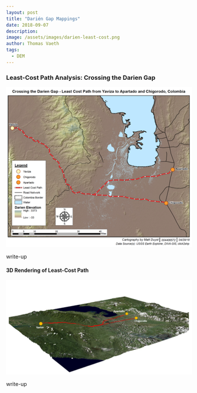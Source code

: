 ```yaml
---
layout: post
title: "Darién Gap Mappings"
date: 2018-09-07
description: 
image: /assets/images/darien-least-cost.png
author: Thomas Vaeth
tags: 
  - DEM
---
```

### Least-Cost Path Analysis: Crossing the Darien Gap

![Placeholder](/assets/images/darien-least-cost.png)

write-up

#### 3D Rendering of Least-Cost Path

![Placeholder](/assets/images/3d-darien.png)

write-up